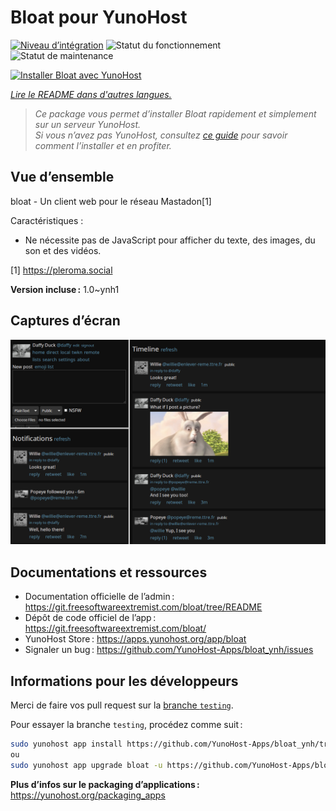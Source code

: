<!--
Nota bene : ce README est automatiquement généré par <https://github.com/YunoHost/apps/tree/master/tools/readme_generator>
Il NE doit PAS être modifié à la main.
-->

# Bloat pour YunoHost

[![Niveau d’intégration](https://apps.yunohost.org/badge/integration/bloat)](https://ci-apps.yunohost.org/ci/apps/bloat/)
![Statut du fonctionnement](https://apps.yunohost.org/badge/state/bloat)
![Statut de maintenance](https://apps.yunohost.org/badge/maintained/bloat)

[![Installer Bloat avec YunoHost](https://install-app.yunohost.org/install-with-yunohost.svg)](https://install-app.yunohost.org/?app=bloat)

*[Lire le README dans d'autres langues.](./ALL_README.md)*

> *Ce package vous permet d’installer Bloat rapidement et simplement sur un serveur YunoHost.*  
> *Si vous n’avez pas YunoHost, consultez [ce guide](https://yunohost.org/install) pour savoir comment l’installer et en profiter.*

## Vue d’ensemble

bloat - Un client web pour le réseau Mastadon[1]

Caractéristiques :

- Ne nécessite pas de JavaScript pour afficher du texte, des images, du son et des vidéos.

[1] https://pleroma.social


**Version incluse :** 1.0~ynh1

## Captures d’écran

![Capture d’écran de Bloat](./doc/screenshots/example.png)

## Documentations et ressources

- Documentation officielle de l’admin : <https://git.freesoftwareextremist.com/bloat/tree/README>
- Dépôt de code officiel de l’app : <https://git.freesoftwareextremist.com/bloat/>
- YunoHost Store : <https://apps.yunohost.org/app/bloat>
- Signaler un bug : <https://github.com/YunoHost-Apps/bloat_ynh/issues>

## Informations pour les développeurs

Merci de faire vos pull request sur la [branche `testing`](https://github.com/YunoHost-Apps/bloat_ynh/tree/testing).

Pour essayer la branche `testing`, procédez comme suit :

```bash
sudo yunohost app install https://github.com/YunoHost-Apps/bloat_ynh/tree/testing --debug
ou
sudo yunohost app upgrade bloat -u https://github.com/YunoHost-Apps/bloat_ynh/tree/testing --debug
```

**Plus d’infos sur le packaging d’applications :** <https://yunohost.org/packaging_apps>
